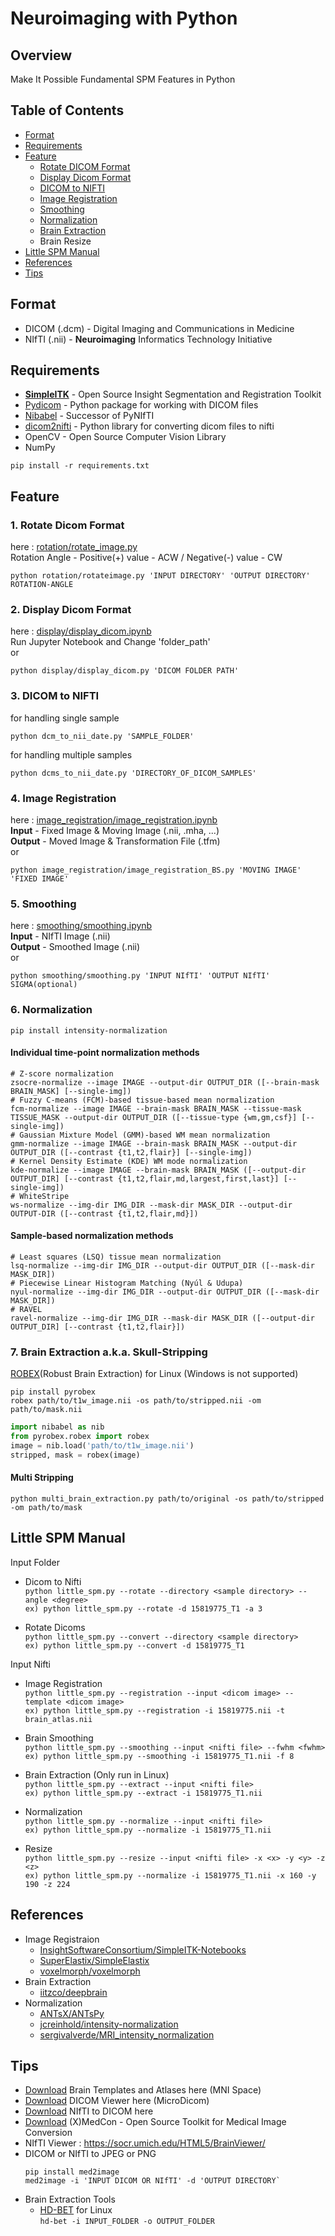 ﻿# Neuroimaging with Python
 
## Overview
Make It Possible Fundamental SPM Features in Python

## Table of Contents
- [Format](#format)
- [Requirements](#requirements)
- [Feature](#feature)
   + [Rotate DICOM Format](#1-rotate-dicom-format)
   + [Display Dicom Format](#2-display-dicom-format)
   + [DICOM to NIFTI](#3-dicom-to-nifti)
   + [Image Registration](#4-image-registration)
   + [Smoothing](#5-smoothing)
   + [Normalization](#6-normalization)
   + [Brain Extraction](#7-brain-extraction-aka-skull-stripping)
   + Brain Resize
- [Little SPM Manual](little-spm-manual)
- [References](#references)
- [Tips](#tips)
 
## Format
- DICOM (.dcm) - Digital Imaging and Communications in Medicine
- NIfTI (.nii) - **Neuroimaging** Informatics Technology Initiative

## Requirements
- [**SimpleITK**](https://github.com/SimpleITK/SimpleITK) - Open Source Insight Segmentation and Registration Toolkit
- [Pydicom](https://github.com/pydicom/pydicom) - Python package for working with DICOM files 
- [Nibabel](https://nipy.org/nibabel/#) - Successor of PyNIfTI
- [dicom2nifti](https://github.com/icometrix/dicom2nifti) - Python library for converting dicom files to nifti
- OpenCV - Open Source Computer Vision Library
- NumPy   

`pip install -r requirements.txt`

## Feature
### 1. Rotate Dicom Format
here : [rotation/rotate_image.py](https://github.com/Dodant/neuroimaging-with-python/blob/main/rotation/rotate_image.py)   
Rotation Angle - Positive(+) value - ACW / Negative(-) value - CW   
```shell
python rotation/rotateimage.py 'INPUT DIRECTORY' 'OUTPUT DIRECTORY' ROTATION-ANGLE
```   

### 2. Display Dicom Format
here : [display/display_dicom.ipynb](https://github.com/Dodant/neuroimaging-with-python/blob/main/display/display_dicom.ipynb)   
Run Jupyter Notebook and Change 'folder_path'   
or
```shell
python display/display_dicom.py 'DICOM FOLDER PATH'
```

### 3. DICOM to NIFTI
for handling single sample
```shell
python dcm_to_nii_date.py 'SAMPLE_FOLDER'
```
for handling multiple samples
```shell
python dcms_to_nii_date.py 'DIRECTORY_OF_DICOM_SAMPLES'
```


### 4. Image Registration
here : [image_registration/image_registration.ipynb](https://github.com/Dodant/neuroimaging-with-python/blob/main/image_registration/image_registration.ipynb)   
**Input** - Fixed Image & Moving Image (.nii, .mha, ...)   
**Output** - Moved Image & Transformation File (.tfm)   
or
```shell
python image_registration/image_registration_BS.py 'MOVING IMAGE' 'FIXED IMAGE' 
```

### 5. Smoothing
here : [smoothing/smoothing.ipynb](https://github.com/Dodant/neuroimaging-with-python/blob/main/smoothing/smoothing.ipynb)   
**Input** - NIfTI Image (.nii)   
**Output** - Smoothed Image (.nii)   
or
```shell
python smoothing/smoothing.py 'INPUT NIfTI' 'OUTPUT NIfTI' SIGMA(optional)
```   

### 6. Normalization
```shell
pip install intensity-normalization
```
#### Individual time-point normalization methods
```shell
# Z-score normalization   
zsocre-normalize --image IMAGE --output-dir OUTPUT_DIR ([--brain-mask BRAIN_MASK] [--single-img])
# Fuzzy C-means (FCM)-based tissue-based mean normalization  
fcm-normalize --image IMAGE --brain-mask BRAIN_MASK --tissue-mask TISSUE_MASK --output-dir OUTPUT_DIR ([--tissue-type {wm,gm,csf}] [--single-img])
# Gaussian Mixture Model (GMM)-based WM mean normalization   
gmm-normalize --image IMAGE --brain-mask BRAIN_MASK --output-dir OUTPUT_DIR ([--contrast {t1,t2,flair}] [--single-img])
# Kernel Density Estimate (KDE) WM mode normalization   
kde-normalize --image IMAGE --brain-mask BRAIN_MASK ([--output-dir OUTPUT_DIR] [--contrast {t1,t2,flair,md,largest,first,last}] [--single-img])
# WhiteStripe   
ws-normalize --img-dir IMG_DIR --mask-dir MASK_DIR --output-dir OUTPUT-DIR ([--contrast {t1,t2,flair,md}])
```
#### Sample-based normalization methods
```shell
# Least squares (LSQ) tissue mean normalization   
lsq-normalize --img-dir IMG_DIR --output-dir OUTPUT_DIR ([--mask-dir MASK_DIR])
# Piecewise Linear Histogram Matching (Nyúl & Udupa)   
nyul-normalize --img-dir IMG_DIR --output-dir OUTPUT_DIR ([--mask-dir MASK_DIR])
# RAVEL   
ravel-normalize --img-dir IMG_DIR --mask-dir MASK_DIR ([--output-dir OUTPUT_DIR] [--contrast {t1,t2,flair}])
```
### 7. Brain Extraction a.k.a. Skull-Stripping
[ROBEX](https://www.nitrc.org/projects/robex)(Robust Brain Extraction) for Linux (Windows is not supported)   
```shell
pip install pyrobex
robex path/to/t1w_image.nii -os path/to/stripped.nii -om path/to/mask.nii
```
```python
import nibabel as nib
from pyrobex.robex import robex
image = nib.load('path/to/t1w_image.nii')
stripped, mask = robex(image)
```
#### Multi Stripping
```shell
python multi_brain_extraction.py path/to/original -os path/to/stripped -om path/to/mask
```

## Little SPM Manual
Input Folder
- Dicom to Nifti   
	`python little_spm.py --rotate --directory <sample directory> --angle <degree>`   
	`ex) python little_spm.py --rotate -d 15819775_T1 -a 3`

- Rotate Dicoms   
	`python little_spm.py --convert --directory <sample directory>`   
	`ex) python little_spm.py --convert -d 15819775_T1`

Input Nifti
- Image Registration   
	`python little_spm.py --registration --input <dicom image> --template <dicom image>`   
	`ex) python little_spm.py --registration -i 15819775.nii -t brain_atlas.nii`

- Brain Smoothing   
	`python little_spm.py --smoothing --input <nifti file> --fwhm <fwhm>`   
	`ex) python little_spm.py --smoothing -i 15819775_T1.nii -f 8`

- Brain Extraction (Only run in Linux)   
	`python little_spm.py --extract --input <nifti file>`   
	`ex) python little_spm.py --extract -i 15819775_T1.nii`

- Normalization   
	`python little_spm.py --normalize --input <nifti file>`   
	`ex) python little_spm.py --normalize -i 15819775_T1.nii`

- Resize   
	`python little_spm.py --resize --input <nifti file> -x <x> -y <y> -z <z>`   
	`ex) python little_spm.py --normalize -i 15819775_T1.nii -x 160 -y 190 -z 224`





## References
- Image Registraion
  - [InsightSoftwareConsortium/SimpleITK-Notebooks](https://github.com/InsightSoftwareConsortium/SimpleITK-Notebooks)
  - [SuperElastix/SimpleElastix](https://github.com/SuperElastix/SimpleElastix)
  - [voxelmorph/voxelmorph](https://github.com/voxelmorph/voxelmorph)
- Brain Extraction
  - [iitzco/deepbrain](https://github.com/iitzco/deepbrain)
- Normalization
  - [ANTsX/ANTsPy](https://github.com/ANTsX/ANTsPy)
  - [jcreinhold/intensity-normalization](https://github.com/jcreinhold/intensity-normalization)
  - [sergivalverde/MRI_intensity_normalization](https://github.com/sergivalverde/MRI_intensity_normalization)


## Tips
- [Download](http://nist.mni.mcgill.ca/?page_id=714) Brain Templates and Atlases here (MNI Space)
- [Download](https://www.microdicom.com/downloads.html) DICOM Viewer here (MicroDicom)  
- [Download](https://nifti-to-dicom.en.softonic.com/) NIfTI to DICOM here
- [Download](https://xmedcon.sourceforge.io/) (X)MedCon - Open Source Toolkit for Medical Image Conversion
- NIfTI Viewer : https://socr.umich.edu/HTML5/BrainViewer/
- DICOM or NIfTI to JPEG or PNG
   ```shell
   pip install med2image
   med2image -i 'INPUT DICOM OR NIfTI' -d 'OUTPUT DIRECTORY`
   ```
- Brain Extraction Tools
  - [HD-BET](https://github.com/MIC-DKFZ/HD-BET) for Linux   
    `hd-bet -i INPUT_FOLDER -o OUTPUT_FOLDER`
